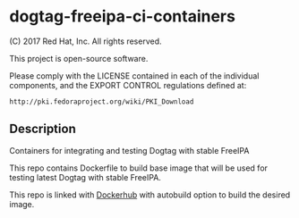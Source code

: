 # dogtag-freeipa-ci-containers
(C) 2017 Red Hat, Inc.
All rights reserved.

This project is open-source software.

Please comply with the LICENSE contained in each of
the individual components, and the EXPORT CONTROL
regulations defined at:

    http://pki.fedoraproject.org/wiki/PKI_Download
    
## Description
Containers for integrating and testing Dogtag with stable FreeIPA 

This repo contains Dockerfile to build base image that will be used for testing latest Dogtag with stable FreeIPA.

This repo is linked with [Dockerhub](https://hub.docker.com/u/dogtagpki/) with autobuild option to build the desired image.
